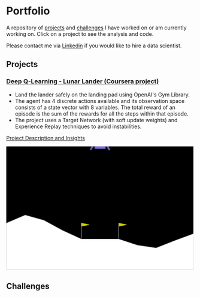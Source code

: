 # Portfolio
A repository of [projects](https://github.com/Nazalekser/portfolio/tree/main#projects) and [challenges](https://github.com/Nazalekser/portfolio/blob/main/README.md#challenges) I have worked on or am currently working on. Click on a project to see the analysis and code.

Please contact me via [Linkedin](https://www.linkedin.com/in/alex-alex-312919268/) if you would like to hire a data scientist.
## Projects

### [Deep Q-Learning - Lunar Lander (Coursera project)](https://github.com/Nazalekser/portfolio/blob/main/Projects/Luna_Lander_Project/Lunar_Lander.ipynb)
* Land the lander safely on the landing pad using OpenAI's Gym Library.
* The agent has 4 discrete actions available and its observation space consists of a state vector with 8 variables. The total reward of an episode is the sum of the rewards for all the steps within that episode.
* The project uses a Target Network (with soft update weights) and Experience Replay techniques to avoid instabilities.

[Project Description and Insights](https://github.com/Nazalekser/portfolio/tree/main/Projects/Luna_Lander_Project)

   <img src="https://github.com/Nazalekser/portfolio/blob/main/Projects/Luna_Lander_Project/images/lunar_lander.gif" width="500">

## Challenges
